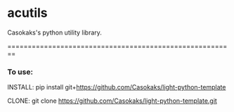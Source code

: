 # acutils

Casokaks's python utility library.

========================================================

### To use:

INSTALL: pip install git+https://github.com/Casokaks/light-python-template

CLONE: git clone https://github.com/Casokaks/light-python-template.git
